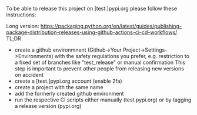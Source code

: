 To be able to release this project on [test.]pypi.org please follow these instructions:

Long version:
https://packaging.python.org/en/latest/guides/publishing-package-distribution-releases-using-github-actions-ci-cd-workflows/
TL;DR
 - create a github environmnent (Github->Your Project->Settings->Environments) with the safety regulations you prefer, e.g. restriction
   to a fixed set of branches like "test_release" or manual confirmation
   This step is important to prevent other people from releasing new versions on accident
 - create a [test.]pypi.org account (enable 2fa)
 - create a project with the same name
 - add the formerly created github environment
 - run the respective CI scripts either manually (test.pypi.org) or by tagging a release version (pypi.org)

